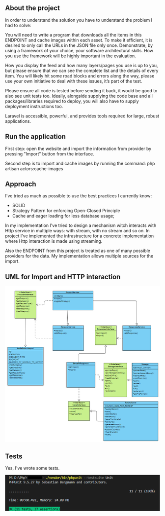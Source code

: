 ## About the project

In order to understand the solution you have to understand the problem I had to solve:

You will need to write a program that downloads all the items in this ENDPOINT and cache images within each asset. To
make it efficient, it is desired to only call the URLs in the JSON file only once. Demonstrate, by using a framework of
your choice, your software architectural skills. How you use the framework will be highly important in the evaluation.

How you display the feed and how many layers/pages you use is up to you, but please ensure that we can see the complete
list and the details of every item. You will likely hit some road blocks and errors along the way, please use your own
initiative to deal with these issues, it’s part of the test.

Please ensure all code is tested before sending it back, it would be good to also see unit tests too. Ideally, alongside
supplying the code base and all packages/libraries required to deploy, you will also have to supply deployment
instructions too.

Laravel is accessible, powerful, and provides tools required for large, robust applications.

## Run the application

First step: open the website and import the information from provider by pressing "Import" button from the interface.

Second step is to import and cache images by running the command: php artisan actors:cache-images

## Approach

I've tried as much as possible to use the best practices I currently know:

- SOLID
- Strategy Pattern for enforcing Open-Closed Principle
- Cache and eager loading for less database usage;

In my implementation I've tried to design a mechanism witch interacts with Http service in multiple ways: with stream,
with no stream and so on. In project I've implemented the infrastructure for a concrete implementation where Http
interaction is made using streaming.

Also the ENDPOINT from this project is treated as one of many possible providers for the data. My implementation allows multiple sources for the import.

## UML for Import and HTTP interaction

<img src="https://github.com/alexandruu/mindgeek/blob/master/UML.png" alt="UML">

## Tests

Yes, I've wrote some tests.

<img src="https://github.com/alexandruu/mindgeek/blob/master/UnitTests.png" alt="UML">
